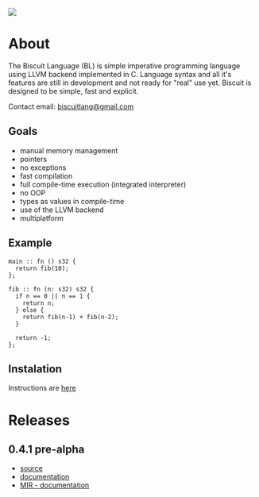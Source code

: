 <a href="https://www.paypal.com/cgi-bin/webscr?cmd=_s-xclick&hosted_button_id=BRSWZ2U7A2TXG&source=url"><img src="https://img.shields.io/badge/Donate-PayPal-green.svg"></a>

# About

The Biscuit Language (BL) is simple imperative programming language using LLVM backend implemented in C. Language syntax and all it's features are still in development and not ready for "real" use yet. Biscuit is designed to be simple, fast and explicit.

Contact email: [biscuitlang@gmail.com](mailto:biscuitlang@gmail.com)


## Goals

-   manual memory management
-   pointers
-   no exceptions
-   fast compilation
-   full compile-time execution (integrated interpreter)
-   no OOP
-   types as values in compile-time
-   use of the LLVM backend
-   multiplatform

## Example

    main :: fn () s32 {
      return fib(10);
    };
    
    fib :: fn (n: s32) s32 {
      if n == 0 || n == 1 {
        return n;
      } else {
        return fib(n-1) + fib(n-2);
      }
    
      return -1;
    };

## Instalation

   Instructions are [here](https://travisdoor.github.io/bl/index.html)

# Releases

## 0.4.1 pre-alpha

-   [source](https://github.com/travisdoor/bl)
-   [documentation](https://travisdoor.github.io/bl/documentation.html)
-   [MIR - documentation](https://travisdoor.github.io/bl/MIR.html)

